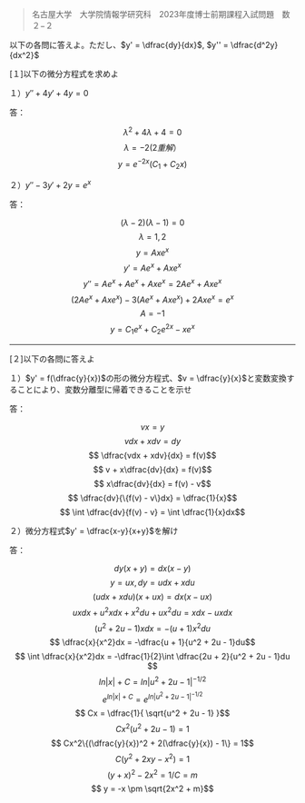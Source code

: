 > 名古屋大学　大学院情報学研究科　2023年度博士前期課程入試問題　数２−２

以下の各問に答えよ。ただし、$y' = \dfrac{dy}{dx}$, $y'' = \dfrac{d^2y}{dx^2}$

[１]以下の微分方程式を求めよ

１）$y'' + 4y' + 4y = 0$

答：

$$ \lambda ^2 + 4\lambda + 4 = 0 $$
$$ \lambda = -2(2重解）$$
$$ y = e^{-2x}(C_1 + C_2x) $$

２）$y'' - 3y' + 2y = e^x$

答：

$$ (\lambda - 2)(\lambda - 1) = 0 $$
$$ \lambda = 1, 2 $$
$$ y = Axe^x $$
$$ y' = Ae^x + Axe^x $$
$$ y'' = Ae^x + Ae^x + Axe^x = 2Ae^x + Axe^x $$
$$ (2Ae^x + Axe^x) - 3(Ae^x + Axe^x) + 2Axe^x = e^x $$
$$ A = -1 $$
$$ y = C_1e^x + C_2e^{2x} - xe^x $$

---
[２]以下の各問に答えよ

１）$y' = f(\dfrac{y}{x})$の形の微分方程式、$v = \dfrac{y}{x}$と変数変換することにより、変数分離型に帰着できることを示せ

答：

$$ vx = y $$
$$ vdx + xdv = dy$$
$$ \dfrac{vdx + xdv}{dx} = f(v)$$
$$ v + x\dfrac{dv}{dx} = f(v)$$
$$ x\dfrac{dv}{dx} = f(v) - v$$
$$ \dfrac{dv}{\{f(v) - v\}dx} = \dfrac{1}{x}$$
$$ \int \dfrac{dv}{f(v) - v} = \int \dfrac{1}{x}dx$$

２）微分方程式$y' = \dfrac{x-y}{x+y}$を解け

答：

$$  dy(x + y) = dx(x - y)$$
$$  y = ux, dy = udx + xdu$$
$$ (udx + xdu)(x + ux) = dx(x - ux)$$
$$ uxdx + u^2xdx + x^2du + ux^2du = xdx - uxdx$$
$$ (u^2 + 2u - 1)xdx = -(u + 1)x^2du$$
$$ \dfrac{x}{x^2}dx = -\dfrac{u + 1}{u^2 + 2u - 1}du$$
$$ \int \dfrac{x}{x^2}dx  = -\dfrac{1}{2}\int \dfrac{2u + 2}{u^2 + 2u - 1}du $$
$$ ln|x| + C = ln|u^2 + 2u - 1|^{-1/2}$$
$$ e^{ln|x| + C} = e^{ ln|u^2 + 2u - 1|^{-1/2} }$$
$$ Cx = \dfrac{1}{ \sqrt{u^2 + 2u - 1} }$$
$$ Cx^2(u^2+2u-1) = 1$$
$$ Cx^2\{(\dfrac{y}{x})^2 + 2(\dfrac{y}{x}) - 1\} = 1$$
$$ C(y^2 + 2xy - x^2) = 1$$
$$ (y + x)^2 - 2x^2 = 1 / C = m$$
$$ y = -x \pm \sqrt{2x^2 + m}$$